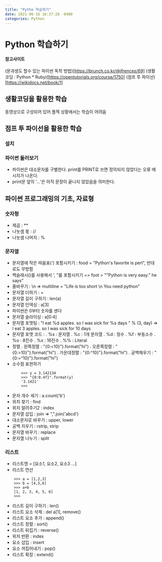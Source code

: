 ```yaml
---
title: "Pytho 학습하기"
date: 2021-06-16 16:37:28 -0400
categories: Python
---
```


# Python 학습하기

#### 참고사이트
(문과생도 할수 있는 파이썬 독학 방법)[https://brunch.co.kr/@jfrences/69]
(생활코딩 : Python * Ruby)[https://opentutorials.org/course/1750]
(점프 투 파이선)[https://wikidocs.net/book/1]

## 생활코딩을 활용한 학습
동영상으로 구성되어 있어 플젝 상황에서는 학습이 어려움

## 점프 투 파이선을 활용한 학습
### 설치

### 파이썬 둘러보기
- 파이썬은 대소문자를 구별한다. print를 PRINT로 쓰면 정의되지 않았다는 오류 메시지가 나온다.
- print문 앞의 '...'은 아직 문장이 끝나지 않았음을 의미한다.

## 파이썬 프로그래밍의 기초, 자료형
### 숫자형
- 제곱 : **
- 나눗셈 몫 : //
- 나눗셈 나머지 : %

### 문자열
- 문자열에 작은 따옴표(') 포함시키기 : food = "Python's favorite is perl", 반대로도 무방함
- 백슬래시(\)를 사용해서 ', "를 포함시키기  => foot = "\"Python is very easy.\" he says"
- 줄바꾸기 : \n => multiline = "Life is too short \n You need python"
- 문자열 더하기 : +
- 문자열 길이 구하기 : len(a)
- 문자열 인덱싱 : a[3]
- 파이썬은 0부터 숫자를 센다
- 문자열 슬라이싱 : a[0:4]
- 문자열 포맷팅 :  "I eat %d apples. so I was sick for %s days " % (3, day) => I eat 3 apples. so I was sick for 10 days
- 문자열 포맷 코드 : 
    . %s : 문자열
    . %c : 1개 문자열
    . %d : 정수
    . %f : 부동소수
    . %o : 8진수
    . %x : 16진수
    . %% : Literal
- 정렬
    . 왼쪽정렬 : "{0:<10}"}.format("hi")
    . 오른쪽정렬 : "{0:>10}"}.format("hi")
    . 가운데정렬 : "{0:^10}"}.format("hi")
    . 공백채우기 : "{0:=^10}"}.format("hi")
- 소수점 표현하기
    ```
        >>> y = 3.142134
        >>> "{0:0.4f}".format(y)
        '3.1421'
        >>>
    ```
- 문자 개수 세기 : a.count('b')
- 위치 찾기 : find
- 위치 알려주기2 : index
- 문자열 삽입 : join => ",".join('abcd')
- 대소문자로 바꾸기 : upper, lower
- 공백 지우기 : rstrip, strip
- 문자열 바꾸기 : replace
- 문자열 나누기 : split


### 리스트
- 리스트명 = [요소1, 요소2, 요소3 ...]
- 리스트 연산
```
    >>> a = [1,2,3]
    >>> b = [4,5,6]
    >>> a+b
    [1, 2, 3, 4, 5, 6]
    >>>
```
- 리스트 길이 구하기 : len()
- 리스트 요소 삭제 : del a[1], remove()
- 리스트 요소 추가 : append()
- 리스트 정렬 : sort()
- 리스트 뒤집기 : reverse()
- 위치 반환 : index
- 요소 삽입 : insert
- 요소 꺼집어내기 : pop()
- 리스트 확장 : extend()



